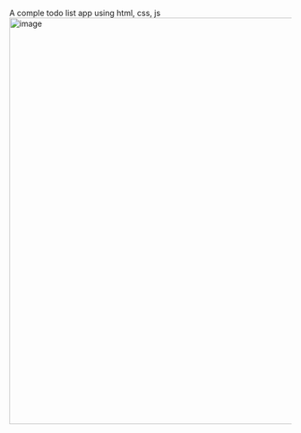 A comple todo list app using html, css, js
<img width="724" alt="image" src="https://github.com/aaradhana-ojha/todo/assets/70123480/feaeacfb-4b93-4fe4-8fe5-7935c6bc5fc1">
